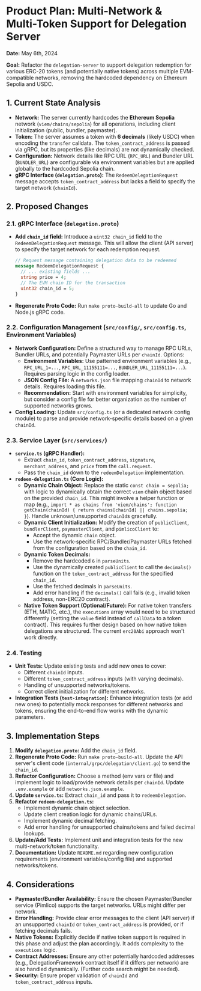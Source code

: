 # Product Plan: Multi-Network & Multi-Token Support for Delegation Server

**Date:** May 6th, 2024

**Goal:** Refactor the `delegation-server` to support delegation redemption for various ERC-20 tokens (and potentially native tokens) across multiple EVM-compatible networks, removing the hardcoded dependency on Ethereum Sepolia and USDC.

## 1. Current State Analysis

*   **Network:** The server currently hardcodes the **Ethereum Sepolia** network (`viem/chains/sepolia`) for all operations, including client initialization (public, bundler, paymaster).
*   **Token:** The server assumes a token with **6 decimals** (likely USDC) when encoding the `transfer` calldata. The `token_contract_address` is passed via gRPC, but its properties (like decimals) are not dynamically checked.
*   **Configuration:** Network details like RPC URL (`RPC_URL`) and Bundler URL (`BUNDLER_URL`) are configurable via environment variables but are applied globally to the hardcoded Sepolia chain.
*   **gRPC Interface (`delegation.proto`):** The `RedeemDelegationRequest` message accepts `token_contract_address` but lacks a field to specify the target network (`chainId`).

## 2. Proposed Changes

### 2.1. gRPC Interface (`delegation.proto`)

*   **Add `chain_id` field:** Introduce a `uint32 chain_id` field to the `RedeemDelegationRequest` message. This will allow the client (API server) to specify the target network for each redemption request.
    ```protobuf
    // Request message containing delegation data to be redeemed
    message RedeemDelegationRequest {
      // ... existing fields ...
      string price = 4;
      // The EVM chain ID for the transaction
      uint32 chain_id = 5; 
    }
    ```
*   **Regenerate Proto Code:** Run `make proto-build-all` to update Go and Node.js gRPC code.

### 2.2. Configuration Management (`src/config/`, `src/config.ts`, Environment Variables)

*   **Network Configuration:** Define a structured way to manage RPC URLs, Bundler URLs, and potentially Paymaster URLs per `chainId`. Options:
    *   **Environment Variables:** Use patterned environment variables (e.g., `RPC_URL_1=...`, `RPC_URL_11155111=...`, `BUNDLER_URL_11155111=...`). Requires parsing logic in the config loader.
    *   **JSON Config File:** A `networks.json` file mapping `chainId` to network details. Requires loading this file.
    *   **Recommendation:** Start with environment variables for simplicity, but consider a config file for better organization as the number of supported networks grows.
*   **Config Loading:** Update `src/config.ts` (or a dedicated network config module) to parse and provide network-specific details based on a given `chainId`.

### 2.3. Service Layer (`src/services/`)

*   **`service.ts` (gRPC Handler):**
    *   Extract `chain_id`, `token_contract_address`, `signature`, `merchant_address`, and `price` from the `call.request`.
    *   Pass the `chain_id` down to the `redeemDelegation` implementation.
*   **`redeem-delegation.ts` (Core Logic):**
    *   **Dynamic Chain Object:** Replace the static `const chain = sepolia;` with logic to dynamically obtain the correct `viem` chain object based on the provided `chain_id`. This might involve a helper function or map (e.g., `import * as chains from 'viem/chains'; function getChain(chainId) { return chains[chainId] || chains.sepolia; }`). Handle unknown/unsupported `chainId`s gracefully.
    *   **Dynamic Client Initialization:** Modify the creation of `publicClient`, `bundlerClient`, `paymasterClient`, and `pimlicoClient` to:
        *   Accept the dynamic `chain` object.
        *   Use the network-specific RPC/Bundler/Paymaster URLs fetched from the configuration based on the `chain_id`.
    *   **Dynamic Token Decimals:**
        *   Remove the hardcoded `6` in `parseUnits`.
        *   Use the dynamically created `publicClient` to call the `decimals()` function on the `token_contract_address` for the specified `chain_id`.
        *   Use the fetched decimals in `parseUnits`.
        *   Add error handling if the `decimals()` call fails (e.g., invalid token address, non-ERC20 contract).
    *   **Native Token Support (Optional/Future):** For native token transfers (ETH, MATIC, etc.), the `executions` array would need to be structured differently (setting the `value` field instead of `callData` to a token contract). This requires further design based on how native token delegations are structured. The current `erc20Abi` approach won't work directly.

### 2.4. Testing

*   **Unit Tests:** Update existing tests and add new ones to cover:
    *   Different `chainId` inputs.
    *   Different `token_contract_address` inputs (with varying decimals).
    *   Handling of unsupported networks/tokens.
    *   Correct client initialization for different networks.
*   **Integration Tests (`test-integration`):** Enhance integration tests (or add new ones) to potentially mock responses for different networks and tokens, ensuring the end-to-end flow works with the dynamic parameters.

## 3. Implementation Steps

1.  **Modify `delegation.proto`:** Add the `chain_id` field.
2.  **Regenerate Proto Code:** Run `make proto-build-all`. Update the API server's client code (`internal/grpc/delegation/client.go`) to send the `chain_id`.
3.  **Refactor Configuration:** Choose a method (env vars or file) and implement logic to load/provide network details per `chainId`. Update `.env.example` or add `networks.json.example`.
4.  **Update `service.ts`:** Extract `chain_id` and pass it to `redeemDelegation`.
5.  **Refactor `redeem-delegation.ts`:**
    *   Implement dynamic chain object selection.
    *   Update client creation logic for dynamic chains/URLs.
    *   Implement dynamic decimal fetching.
    *   Add error handling for unsupported chains/tokens and failed decimal lookups.
6.  **Update/Add Tests:** Implement unit and integration tests for the new multi-network/token functionality.
7.  **Documentation:** Update `README.md` regarding new configuration requirements (environment variables/config file) and supported networks/tokens.

## 4. Considerations

*   **Paymaster/Bundler Availability:** Ensure the chosen Paymaster/Bundler service (Pimlico) supports the target networks. URLs might differ per network.
*   **Error Handling:** Provide clear error messages to the client (API server) if an unsupported `chainId` or `token_contract_address` is provided, or if fetching decimals fails.
*   **Native Tokens:** Explicitly decide if native token support is required in this phase and adjust the plan accordingly. It adds complexity to the `executions` logic.
*   **Contract Addresses:** Ensure any other potentially hardcoded addresses (e.g., DelegationFramework contract itself if it differs per network) are also handled dynamically. (Further code search might be needed).
*   **Security:** Ensure proper validation of `chainId` and `token_contract_address` inputs. 